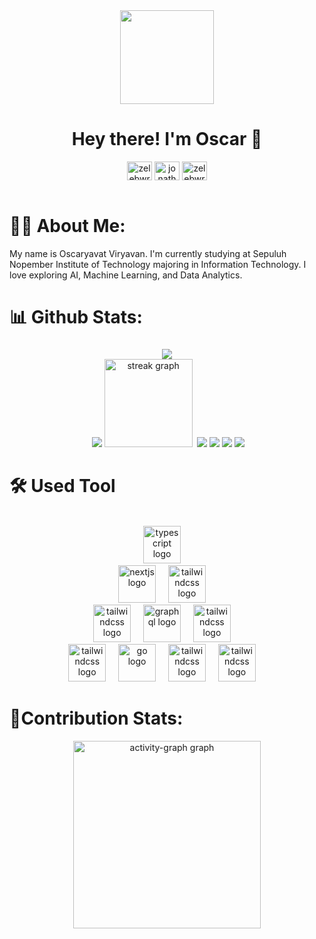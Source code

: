 <div align="center">
  <img height="150" src="https://media.giphy.com/media/M9gbBd9nbDrOTu1Mqx/giphy.gif"  />
</div>

<h1 align="center">Hey there! I'm Oscar 👋</h1>

<div align="center">
<a href="https://twitter.com/zelebwr" target="blank"><img align="center" src="https://raw.githubusercontent.com/rahuldkjain/github-profile-readme-generator/master/src/images/icons/Social/twitter.svg" alt="zelebwr" height="30" width="40" /></a>
<a href="https://linkedin.com/in/jonathan zelig sutopo" target="blank"><img align="center" src="https://raw.githubusercontent.com/rahuldkjain/github-profile-readme-generator/master/src/images/icons/Social/linked-in-alt.svg" alt="jonathan zelig sutopo" height="30" width="40" /></a>
<a href="https://instagram.com/zelebwr" target="blank"><img align="center" src="https://raw.githubusercontent.com/rahuldkjain/github-profile-readme-generator/master/src/images/icons/Social/instagram.svg" alt="zelebwr" height="30" width="40" /></a>
</div>

<br>

# 🧑‍💻 About Me:
My name is Oscaryavat Viryavan. I'm currently studying at Sepuluh Nopember Institute of Technology majoring in Information Technology. I love exploring AI, Machine Learning, and Data Analytics.

# 📊 Github Stats:
### 
<div align="center">
  <img src="https://github-readme-stats.vercel.app/api?username=Oscrt69&show_icons=true&theme=radical"  /> <br>
<img/><img>
  <img src="https://github-readme-stats.vercel.app/api/top-langs/?username=Oscrt69&layout=compact&bg_color=00000000&hide_border=true&title_color=ffffff&text_color=ffffff"  />
  <img src="https://streak-stats.demolab.com?user=Oscrt69&locale=en&mode=daily&theme=github_dark&hide_border=true&border_radius=5&order=3" height="141" alt="streak graph"  />
<img/><img>
  <img src = "https://github-readme-stats.vercel.app/api/pin/?username=Oscrt69&layout=compact&bg_color=00000000&title_color=FF79C6&text_color=BD93F9&repo=Sisop-1-2025-IT26&show_owner=true)](https://github.com/Oscrt69/Sisop-1-2025-IT26" /><img>
  <img src = "https://github-readme-stats.vercel.app/api/pin/?username=Oscrt69&repo=Sisop-3-2025-IT26&bg_color=161B22&title_color=FF79C6&text_color=BD93F9)](https://github.com/Oscrt69/Sisop-3-2025-IT26"/><img>
  <img src = "https://github-readme-stats.vercel.app/api/pin/?username=Oscrt69&repo=Project-1_Strukdat_Kelompok-5&bg_color=161B22&title_color=FF79C6&text_color=BD93F9)](https://github.com/Oscrt69/Project-1_Strukdat_Kelompok-5"/><img>
  <img src = "https://github-readme-stats.vercel.app/api/pin/?username=Oscrt69&layout=compact&bg_color=00000000&title_color=FF79C6&text_color=BD93F9&repo=Game_Algorithm&show_owner=true)](https://github.com/Oscrt69/Game_Algorithm"/><img>
<br>
<h1 align="left"> 🛠️ Used Tool</h1>
<div align="center">
  <br>
  <img src="https://skillicons.dev/icons?i=py" height="60" alt="typescript logo"  />
  <img width="12" /> <br>
  <img src="https://skillicons.dev/icons?i=c" height="60" alt="nextjs logo"  />
  <img width="12" />
  <img src="https://skillicons.dev/icons?i=cpp" height="60" alt="tailwindcss logo"  />
  <img width="12" /><br>
  <img src="https://skillicons.dev/icons?i=ubuntu" height="60" alt="tailwindcss logo"  />
  <img width="12" />
  <img src="https://skillicons.dev/icons?i=js" height="60" alt="graphql logo"  />
  <img width="12" />  
  <img src="https://skillicons.dev/icons?i=docker" height="60" alt="tailwindcss logo"  />
  <img width="12" /><br>
  <img src="https://skillicons.dev/icons?i=css" height="60" alt="tailwindcss logo"  />
  <img width="12" />
  <img src="https://skillicons.dev/icons?i=html" height="60" alt="go logo"  />
  <img width="12" />
  <img src="https://skillicons.dev/icons?i=mysql" height="60" alt="tailwindcss logo"  />
  <img width="12" />
  <img src="https://skillicons.dev/icons?i=mongodb" height="60" alt="tailwindcss logo"  />
  <img width="12" /> <br>
</div>
<h1 align="left">🤝Contribution Stats:</h1>
<div>
  <img src="https://github-readme-activity-graph.vercel.app/graph?username=Oscrt69&radius=16&theme=github-dark&area=true&order=5&hide_border=true&hide_title=true" height="300" alt="activity-graph graph"  />
</div>
